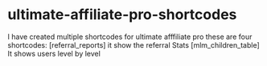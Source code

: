 # ultimate-affiliate-pro-shortcodes
I have created multiple shortcodes for ultimate afffiliate pro 
these are four shortcodes:
[referral_reports] it show the referral Stats
[mlm_children_table] It shows users level by level 
